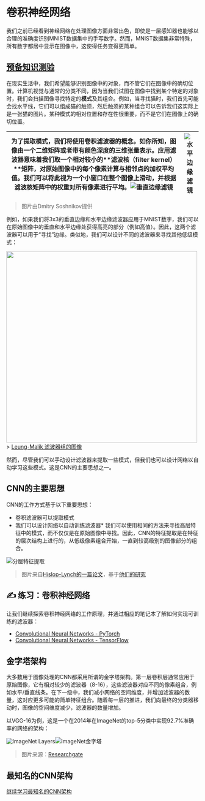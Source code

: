 # 卷积神经网络

我们之前已经看到神经网络在处理图像方面非常出色，即使是一层感知器也能够以合理的准确度识别MNIST数据集中的手写数字。然而，MNIST数据集非常特殊，所有数字都居中显示在图像中，这使得任务变得更简单。

## [预备知识测验](https://red-field-0a6ddfd03.1.azurestaticapps.net/quiz/107)

在现实生活中，我们希望能够识别图像中的对象，而不管它们在图像中的确切位置。计算机视觉与通常的分类不同，因为当我们试图在图像中找到某个特定的对象时，我们会扫描图像寻找特定的**模式**及其组合。例如，当寻找猫时，我们首先可能会找水平线，它们可以组成猫的触须，然后触须的某种组合可以告诉我们这实际上是一张猫的图片。某种模式的相对位置和存在性很重要，而不是它们在图像上的确切位置。

为了提取模式，我们将使用**卷积滤波器**的概念。如你所知，图像由一个二维矩阵或者带有颜色深度的三维张量表示。应用滤波器意味着我们取一个相对较小的**滤波核（filter kernel）**矩阵，对原始图像中的每个像素计算与相邻点的加权平均值。我们可以将此视为一个小窗口在整个图像上滑动，并根据滤波核矩阵中的权重对所有像素进行平均。![垂直边缘滤镜](../images/filter-vert.png) | ![水平边缘滤镜](../images/filter-horiz.png)
----|----

> 图片由Dmitry Soshnikov提供

例如，如果我们将3x3的垂直边缘和水平边缘滤波器应用于MNIST数字，我们可以在原始图像中的垂直和水平边缘处获得高亮的部分（例如高值）。因此，这两个滤波器可以用于“寻找”边缘。类似地，我们可以设计不同的滤波器来寻找其他低级模式：

<img src="../images/lmfilters.jpg" width="500" align="center"/>> [Leung-Malik 滤波器组的图像](https://www.robots.ox.ac.uk/~vgg/research/texclass/filters.html)

然而，尽管我们可以手动设计滤波器来提取一些模式，但我们也可以设计网络以自动学习这些模式。这是CNN的主要思想之一。

## CNN的主要思想

CNN的工作方式基于以下重要思想：

* 卷积滤波器可以提取模式
* 我们可以设计网络以自动训练滤波器* 我们可以使用相同的方法来寻找高层特征中的模式，而不仅仅是在原始图像中寻找。因此，CNN的特征提取是在特征的层次结构上进行的，从低级像素组合开始，一直到较高级别的图像部分的组合。

![分层特征提取](../images/FeatureExtractionCNN.png)

> 图片来自[Hislop-Lynch的一篇论文](https://www.semanticscholar.org/paper/Computer-vision-based-pedestrian-trajectory-Hislop-Lynch/26e6f74853fc9bbb7487b06dc2cf095d36c9021d)，基于[他们的研究](https://dl.acm.org/doi/abs/10.1145/1553374.1553453)

## ✍️ 练习：卷积神经网络

让我们继续探索卷积神经网络的工作原理，并通过相应的笔记本了解如何实现可训练的滤波器：
* [Convolutional Neural Networks - PyTorch](../ConvNetsPyTorch.ipynb)
* [Convolutional Neural Networks - TensorFlow](../ConvNetsTF.ipynb)

## 金字塔架构

大多数用于图像处理的CNN都采用所谓的金字塔架构。第一层卷积层通常应用于原始图像，它有相对较少的滤波器（8-16），这些滤波器对应不同的像素组合，例如水平/垂直线条。在下一级中，我们减小网络的空间维度，并增加滤波器的数量，这对应更多可能的简单特征组合。随着每一层的推进，我们向最终的分类器移动时，图像的空间维度减少，滤波器的数量增加。

以VGG-16为例，这是一个在2014年在ImageNet的top-5分类中实现92.7%准确率的网络的架构：

![ImageNet Layers](../images/vgg-16-arch1.jpg)![ImageNet金字塔](../images/vgg-16-arch.jpg)

> 图片来源：[Researchgate](https://www.researchgate.net/figure/Vgg16-model-structure-To-get-the-VGG-NIN-model-we-replace-the-2-nd-4-th-6-th-7-th_fig2_335194493)

## 最知名的CNN架构

[继续学习最知名的CNN架构](CNN_Architectures.zh.md)